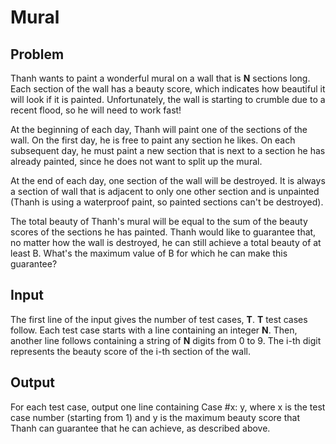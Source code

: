 # Mural

## Problem

Thanh wants to paint a wonderful mural on a wall that is **N** sections long. Each
section of the wall has a beauty score, which indicates how beautiful it will
look if it is painted. Unfortunately, the wall is starting to crumble due to
a recent flood, so he will need to work fast!

At the beginning of each day, Thanh will paint one of the sections of the wall.
On the first day, he is free to paint any section he likes. On each subsequent
day, he must paint a new section that is next to a section he has already
painted, since he does not want to split up the mural.

At the end of each day, one section of the wall will be destroyed. It is always
a section of wall that is adjacent to only one other section and is unpainted
(Thanh is using a waterproof paint, so painted sections can't be destroyed).

The total beauty of Thanh's mural will be equal to the sum of the beauty scores
of the sections he has painted. Thanh would like to guarantee that, no matter
how the wall is destroyed, he can still achieve a total beauty of at least B.
What's the maximum value of B for which he can make this guarantee?

## Input

The first line of the input gives the number of test cases, **T**. **T** test cases
follow. Each test case starts with a line containing an integer **N**. Then,
another line follows containing a string of **N** digits from 0 to 9. The i-th
digit represents the beauty score of the i-th section of the wall.

## Output

For each test case, output one line containing Case #x: y, where x is the test
case number (starting from 1) and y is the maximum beauty score that Thanh can
guarantee that he can achieve, as described above.
